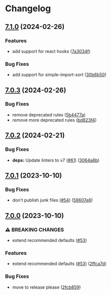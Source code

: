 # Changelog

## [7.1.0](https://github.com/sanity-io/eslint-config-sanity/compare/v7.0.3...v7.1.0) (2024-02-26)


### Features

* add support for react hooks ([7a3034f](https://github.com/sanity-io/eslint-config-sanity/commit/7a3034fae51b39a22dfe35e3627b9ce420a12396))


### Bug Fixes

* add support for simple-import-sort ([30b6b50](https://github.com/sanity-io/eslint-config-sanity/commit/30b6b507b7c78f076c9a6dd88a32a5bca0a14f77))

## [7.0.3](https://github.com/sanity-io/eslint-config-sanity/compare/v7.0.2...v7.0.3) (2024-02-26)


### Bug Fixes

* remove deprecated rules ([5b4477a](https://github.com/sanity-io/eslint-config-sanity/commit/5b4477a7176dd9b7c0720474379fa69f253d7021))
* remove more deprecated rules ([bd823f4](https://github.com/sanity-io/eslint-config-sanity/commit/bd823f45f9fe66724aa955f7e6591a54dbae7b68))

## [7.0.2](https://github.com/sanity-io/eslint-config-sanity/compare/v7.0.1...v7.0.2) (2024-02-21)


### Bug Fixes

* **deps:** Update linters to v7 ([#61](https://github.com/sanity-io/eslint-config-sanity/issues/61)) ([3064a8b](https://github.com/sanity-io/eslint-config-sanity/commit/3064a8b644a003cf16d5781cb88c2b2630f1415f))

## [7.0.1](https://github.com/sanity-io/eslint-config-sanity/compare/v7.0.0...v7.0.1) (2023-10-10)


### Bug Fixes

* don't publish junk files ([#54](https://github.com/sanity-io/eslint-config-sanity/issues/54)) ([59607e6](https://github.com/sanity-io/eslint-config-sanity/commit/59607e681f58009049f034d176b9527212745307))

## [7.0.0](https://github.com/sanity-io/eslint-config-sanity/compare/v6.0.0...v7.0.0) (2023-10-10)


### ⚠ BREAKING CHANGES

* extend recommended defaults ([#53](https://github.com/sanity-io/eslint-config-sanity/issues/53))

### Features

* extend recommended defaults ([#53](https://github.com/sanity-io/eslint-config-sanity/issues/53)) ([2ffca7d](https://github.com/sanity-io/eslint-config-sanity/commit/2ffca7d9ed9f2b40789fb9e23f207ac032cc73da))


### Bug Fixes

* move to release please ([2fcb859](https://github.com/sanity-io/eslint-config-sanity/commit/2fcb859ec3937a312c288dc2d9ddd830933ecec8))

